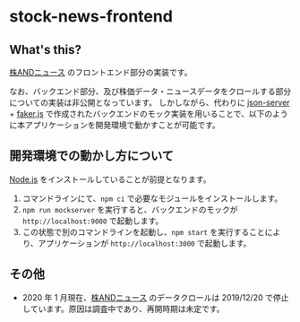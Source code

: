 # stock-news-frontend

## What's this?

[株ANDニュース](http://stock-news.3sigmas.net/) のフロントエンド部分の実装です。

なお、バックエンド部分、及び株価データ・ニュースデータをクロールする部分についての実装は非公開となっています。
しかしながら、代わりに [json-server](https://github.com/typicode/json-server) + [faker.js](https://github.com/marak/Faker.js/) で作成されたバックエンドのモック実装を用いることで、以下のように本アプリケーションを開発環境で動かすことが可能です。

## 開発環境での動かし方について

[Node.js](https://nodejs.org/) をインストールしていることが前提となります。

1. コマンドラインにて、`npm ci` で必要なモジュールをインストールします。
2. `npm run mockserver` を実行すると、バックエンドのモックが `http://localhost:9000` で起動します。
3. この状態で別のコマンドラインを起動し、`npm start` を実行することにより、アプリケーションが `http://localhost:3000` で起動します。

## その他

- 2020 年 1 月現在、[株ANDニュース](http://stock-news.3sigmas.net/) のデータクロールは 2019/12/20 で停止しています。原因は調査中であり、再開時期は未定です。
